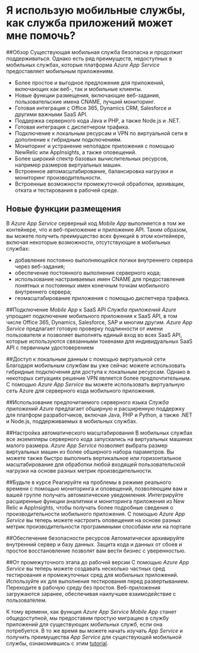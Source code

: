 ﻿<properties
	pageTitle="Я использую мобильные службы, как служба приложений может мне помочь?"
	description="Преимущества службы приложений для существующих проектов мобильных служб."
	services="app-service\mobile"
	documentationCenter="ios"
	authors="kirillg"
	manager="dwrede"
	editor=""/>

<tags
	ms.service="app-service-mobile"
	ms.workload="mobile"
	ms.tgt_pltfrm="mobile-multiple"
	ms.devlang="na"
	ms.topic="hero-article"
	ms.date="02/20/2015"
	ms.author="kirillg"/>

# <a name="getting-started"> </a>Я использую мобильные службы, как служба приложений может мне помочь?

##Обзор
Существующая мобильная служба безопасна и продолжит поддерживаться. Однако есть ряд преимуществ, недоступных в мобильных службах, которые платформа *Azure App Service* предоставляет мобильным приложениям.  

- Более простое и выгодное предложение для приложений, включающих как веб-, так и мобильные клиенты.
- Новые функции размещения, включающие веб-задания, пользовательские имена CNAME, лучший мониторинг.
- Готовая интеграция с Office 365, Dynamics CRM, Salesforce и другими важными SaaS API.
- Поддержка серверного кода Java и PHP, а также Node.js и .NET. 
- Готовая интеграция с диспетчером трафика.
- Подключение к локальным ресурсам и VPN по виртуальной сети в дополнение к гибридным подключениям.
- Мониторинг и устранение неполадок приложения с помощью NewRelic или AppInsights, а также оповещений.
- Более широкий спектр базовых вычислительных ресурсов, например размеров виртуальных машин. 
- Встроенное автомасштабирование, балансировка нагрузки и мониторинг производительности.
- Встроенные возможности промежуточной обработки, архивации, отката и тестирования в рабочей среде. 

## Новые функции размещения
В *Azure App Service* серверный код *Mobile App* выполняется в том же контейнере, что и веб-приложение и приложение API. Таким образом, вы можете получить преимущество всех функций в этом контейнере, включая некоторые возможности, отсутствующие в мобильных службах: 

- добавление постоянно выполняющейся логики внутреннего сервера через веб-задания; 
- обеспечение постоянного выполнения серверного кода;
- использование настраиваемых имен CNAME для предоставления понятных и постоянных имен конечным точкам мобильного внутреннего сервера;
- геомасштабирование приложения с помощью диспетчера трафика.


##Подключение *Mobile App* к SaaS API
*Служба приложений Azure* упрощает подключение мобильного приложения к SaaS API, в том числе Office 365, Dynamics, Salesforce, SAP и многим другим. *Azure App Service* предлагает готовую проверку подлинности от имени пользователя и позволяет выполнять единый вход во всех SaaS API, которые используются связанными токенами для индивидуальных SaaS API с первичным удостоверением

##Доступ к локальным данным с помощью виртуальной сети
Благодаря мобильным службам вы уже сейчас можете использовать гибридные подключения для доступа к локальным ресурсам. Однако в некоторых ситуациях решение VPN является более предпочтительным. С помощью *Azure App Service* вы можете использовать виртуальную сеть Azure для серверного кода мобильного приложения.

##Использование предпочитаемого серверного языка
*Служба приложений Azure* предлагает обширную и расширенную поддержку для платформ разработчиков, включая Java, PHP и Python, а также .NET и Node.js, поддерживаемых в мобильных службах.

##Настройка автоматического масштабирования
В мобильных службах все экземпляры серверного кода запускались на виртуальных машинах малого размера. *Azure App Service* позволяет выбрать размер виртуальных машин из более обширного набора параметров. Вы можете также быстро выполнить вертикальное или горизонтальное масштабирование для обработки любой входящей пользовательской нагрузки на основе разных метрик производительности. 

##Будьте в курсе
Реагируйте на проблемы в режиме реального времени с помощью мониторинга и оповещений, позволяющим вам и вашей группе получать автоматические уведомления. Интегрируйте расширенные функции аналитики и мониторинга приложения из New Relic и AppInsights, чтобы получать более подробные сведения о производительности мобильного приложения. С помощью *Azure App Service* вы теперь можете настроить оповещения на основе разных метрик производительности программными способами или на портале

##Обеспечение безопасности ресурсов
Автоматически архивируйте внутренний сервер и базу данных. Защита кода и данных от сбоев и простое восстановление позволят вам вести бизнес с уверенностью.

##От промежуточного этапа до рабочей версии
С помощью *Azure App Service* вы теперь можете создавать несколько частных сред тестирования и промежуточных сред для мобильных приложений. Используйте их для выполнения тестирования перед развертыванием. Переходите в рабочую среду без простоя. Веб-приложения загружаются заранее, обеспечивая наилучшее взаимодействие с пользователем.



К тому времени, как функция *Azure App Service Mobile App* станет общедоступной, мы предоставим простую миграцию в службу приложений для существующих мобильных служб, если она потребуется. В то же время вы можете начать изучать *App Service* и получить преимущества *App Service* для существующей мобильной службы, ознакомившись с этим [tutorial](app-service-mobile-dotnet-backend-migrating-from-mobile-services-preview.md).



<!--HONumber=49-->